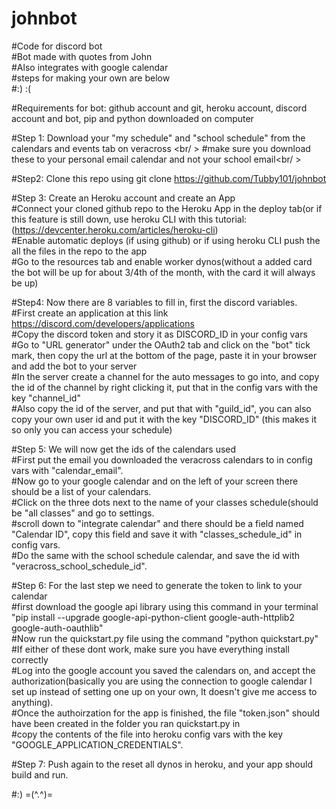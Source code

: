 # johnbot
#Code for discord bot<br />
#Bot made with quotes from John<br />
#Also integrates with google calendar<br />
#steps for making your own are below<br />
#:) :( <br />




#Requirements for bot: github account and git, heroku account, discord account and bot, pip and python downloaded on computer

#Step 1: Download your "my schedule" and "school schedule" from the calendars and events tab on veracross <br/ >
#make sure you download these to your personal email calendar and not your school email<br/ > 


#Step2: Clone this repo using git clone https://github.com/Tubby101/johnbot <br />

#Step 3: Create an Heroku account and create an App <br />
#Connect your cloned github repo to the Heroku App in the deploy tab(or if this feature is still down, use heroku CLI with this tutorial:(https://devcenter.heroku.com/articles/heroku-cli)<br />
#Enable automatic deploys (if using github) or if using heroku CLI push the all the files in the repo to the app<br />
#Go to the resources tab and enable worker dynos(without a added card the bot will be up for about 3/4th of the month, with the card it will always be up)<br />


#Step4: Now there are 8 variables to fill in, first the discord variables. <br />
#First create an application at this link https://discord.com/developers/applications<br /> 
#Copy the discord token and story it as DISCORD_ID in your config vars<br />
#Go to "URL generator" under the OAuth2 tab and click on the "bot" tick mark, then copy the url at the bottom of the page, paste it in your browser and add the bot to your server<br />
#In the server create a channel for the auto messages to go into, and copy the id of the channel by right clicking it, put that in the config vars with the key "channel_id"<br />
#Also copy the id of the server, and put that with "guild_id", you can also copy your own user id and put it with the key "DISCORD_ID" (this makes it so only you can access your schedule) <br />

#Step 5: We will now get the ids of the calendars used<br />
#First put the email you downloaded the veracross calendars to in config vars with "calendar_email".<br />
#Now go to your google calendar and on the left of your screen there should be a list of your calendars.<br />
#Click on the three dots next to the name of your classes schedule(should be "all classes" and go to settings. <br />
#scroll down to "integrate calendar" and there should be a field named "Calendar ID", copy this field and save it with "classes_schedule_id" in config vars. <br />
#Do the same with the school schedule calendar, and save the id with "veracross_school_schedule_id". <br />

#Step 6: For the last step we need to generate the token to link to your calendar <br />
#first download the google api library using this command in your terminal "pip install --upgrade google-api-python-client google-auth-httplib2 google-auth-oauthlib"<br />
#Now run the quickstart.py file using the command "python quickstart.py"<br />
#If either of these dont work, make sure you have everything install correctly<br />
#Log into the google account you saved the calendars on, and accept the authorization(basically you are using the connection to google calendar I set up instead of setting one up on your own, It doesn't give me access to anything).<br />
#Once the authoirzation for the app is finished, the file "token.json" should have been created in the folder you ran quickstart.py in <br />
#copy the contents of the file into heroku config vars with the key "GOOGLE_APPLICATION_CREDENTIALS".<br />

#Step 7: Push again to the reset all dynos in heroku, and your app should build and run.<br />

#:) =(^.^)=








